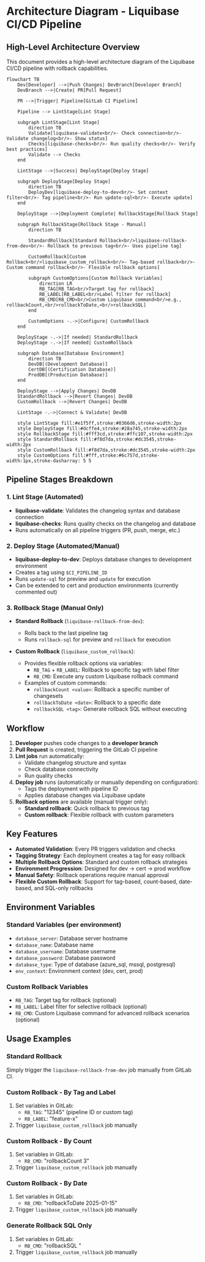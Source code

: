 # Architecture Diagram - Liquibase CI/CD Pipeline

## High-Level Architecture Overview

This document provides a high-level architecture diagram of the Liquibase CI/CD pipeline with rollback capabilities.

```mermaid
flowchart TB
    Dev[Developer] -->|Push Changes| DevBranch[Developer Branch]
    DevBranch -->|Create| PR[Pull Request]
    
    PR -->|Trigger| Pipeline[GitLab CI Pipeline]
    
    Pipeline --> LintStage[Lint Stage]
    
    subgraph LintStage[Lint Stage]
        direction TB
        Validate[liquibase-validate<br/>- Check connection<br/>- Validate changelog<br/>- Show status]
        Checks[liquibase-checks<br/>- Run quality checks<br/>- Verify best practices]
        Validate --> Checks
    end
    
    LintStage -->|Success| DeployStage[Deploy Stage]
    
    subgraph DeployStage[Deploy Stage]
        direction TB
        DeployDev[liquibase-deploy-to-dev<br/>- Set context filter<br/>- Tag pipeline<br/>- Run update-sql<br/>- Execute update]
    end
    
    DeployStage -->|Deployment Complete| RollbackStage[Rollback Stage]
    
    subgraph RollbackStage[Rollback Stage - Manual]
        direction TB
        
        StandardRollback[Standard Rollback<br/>liquibase-rollback-from-dev<br/>- Rollback to previous tag<br/>- Uses pipeline tag]
        
        CustomRollback[Custom Rollback<br/>liquibase_custom_rollback<br/>- Tag-based rollback<br/>- Custom command rollback<br/>- Flexible rollback options]
        
        subgraph CustomOptions[Custom Rollback Variables]
            direction LR
            RB_TAG[RB_TAG<br/>Target tag for rollback]
            RB_LABEL[RB_LABEL<br/>Label filter for rollback]
            RB_CMD[RB_CMD<br/>Custom Liquibase command<br/>e.g., rollbackCount,<br/>rollbackToDate,<br/>rollbackSQL]
        end
        
        CustomOptions -.->|Configure| CustomRollback
    end
    
    DeployStage -.->|If needed| StandardRollback
    DeployStage -.->|If needed| CustomRollback
    
    subgraph Database[Database Environment]
        direction TB
        DevDB[(Development Database)]
        CertDB[(Certification Database)]
        ProdDB[(Production Database)]
    end
    
    DeployStage -->|Apply Changes| DevDB
    StandardRollback -->|Revert Changes| DevDB
    CustomRollback -->|Revert Changes| DevDB
    
    LintStage -.->|Connect & Validate| DevDB
    
    style LintStage fill:#e1f5ff,stroke:#0366d6,stroke-width:2px
    style DeployStage fill:#dcffe4,stroke:#28a745,stroke-width:2px
    style RollbackStage fill:#fff3cd,stroke:#ffc107,stroke-width:2px
    style StandardRollback fill:#f8d7da,stroke:#dc3545,stroke-width:2px
    style CustomRollback fill:#f8d7da,stroke:#dc3545,stroke-width:2px
    style CustomOptions fill:#fff,stroke:#6c757d,stroke-width:1px,stroke-dasharray: 5 5
```

## Pipeline Stages Breakdown

### 1. **Lint Stage** (Automated)
   - **liquibase-validate**: Validates the changelog syntax and database connection
   - **liquibase-checks**: Runs quality checks on the changelog and database
   - Runs automatically on all pipeline triggers (PR, push, merge, etc.)

### 2. **Deploy Stage** (Automated/Manual)
   - **liquibase-deploy-to-dev**: Deploys database changes to development environment
   - Creates a tag using `$CI_PIPELINE_ID`
   - Runs `update-sql` for preview and `update` for execution
   - Can be extended to cert and production environments (currently commented out)

### 3. **Rollback Stage** (Manual Only)
   - **Standard Rollback** (`liquibase-rollback-from-dev`):
     - Rolls back to the last pipeline tag
     - Runs `rollback-sql` for preview and `rollback` for execution
   
   - **Custom Rollback** (`liquibase_custom_rollback`):
     - Provides flexible rollback options via variables:
       - `RB_TAG` + `RB_LABEL`: Rollback to specific tag with label filter
       - `RB_CMD`: Execute any custom Liquibase rollback command
     - Examples of custom commands:
       - `rollbackCount <value>`: Rollback a specific number of changesets
       - `rollbackToDate <date>`: Rollback to a specific date
       - `rollbackSQL <tag>`: Generate rollback SQL without executing

## Workflow

1. **Developer** pushes code changes to a **developer branch**
2. **Pull Request** is created, triggering the GitLab CI pipeline
3. **Lint jobs** run automatically:
   - Validate changelog structure and syntax
   - Check database connectivity
   - Run quality checks
4. **Deploy job** runs (automatically or manually depending on configuration):
   - Tags the deployment with pipeline ID
   - Applies database changes via Liquibase update
5. **Rollback options** are available (manual trigger only):
   - **Standard rollback**: Quick rollback to previous tag
   - **Custom rollback**: Flexible rollback with custom parameters

## Key Features

- **Automated Validation**: Every PR triggers validation and checks
- **Tagging Strategy**: Each deployment creates a tag for easy rollback
- **Multiple Rollback Options**: Standard and custom rollback strategies
- **Environment Progression**: Designed for dev → cert → prod workflow
- **Manual Safety**: Rollback operations require manual approval
- **Flexible Custom Rollback**: Support for tag-based, count-based, date-based, and SQL-only rollbacks

## Environment Variables

### Standard Variables (per environment)
- `database_server`: Database server hostname
- `database_name`: Database name
- `database_username`: Database username
- `database_password`: Database password
- `database_type`: Type of database (azure_sql, mssql, postgresql)
- `env_context`: Environment context (dev, cert, prod)

### Custom Rollback Variables
- `RB_TAG`: Target tag for rollback (optional)
- `RB_LABEL`: Label filter for selective rollback (optional)
- `RB_CMD`: Custom Liquibase command for advanced rollback scenarios (optional)

## Usage Examples

### Standard Rollback
Simply trigger the `liquibase-rollback-from-dev` job manually from GitLab CI.

### Custom Rollback - By Tag and Label
1. Set variables in GitLab:
   - `RB_TAG`: "12345" (pipeline ID or custom tag)
   - `RB_LABEL`: "feature-x"
2. Trigger `liquibase_custom_rollback` job manually

### Custom Rollback - By Count
1. Set variables in GitLab:
   - `RB_CMD`: "rollbackCount 3"
2. Trigger `liquibase_custom_rollback` job manually

### Custom Rollback - By Date
1. Set variables in GitLab:
   - `RB_CMD`: "rollbackToDate 2025-01-15"
2. Trigger `liquibase_custom_rollback` job manually

### Generate Rollback SQL Only
1. Set variables in GitLab:
   - `RB_CMD`: "rollbackSQL <tag>"
2. Trigger `liquibase_custom_rollback` job manually
